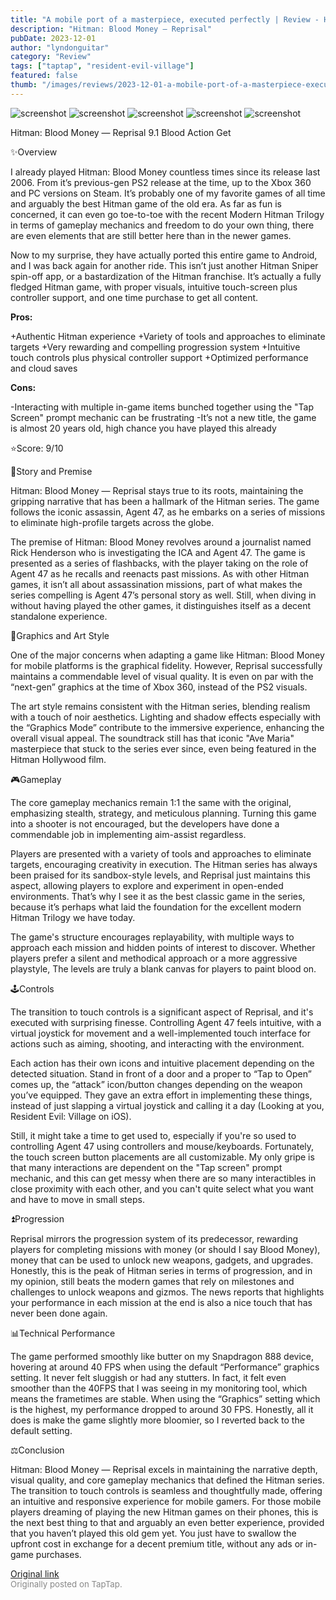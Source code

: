 ```yaml
---
title: "A mobile port of a masterpiece, executed perfectly | Review - Hitman: Blood Money — Reprisal"
description: "Hitman: Blood Money — Reprisal"
pubDate: 2023-12-01
author: "lyndonguitar"
category: "Review"
tags: ["taptap", "resident-evil-village"]
featured: false
thumb: "/images/reviews/2023-12-01-a-mobile-port-of-a-masterpiece-executed-perfectly--review---hitman-blood-money--reprisal-0.avif"
---
```


<div class="gallery">
  <img src="/images/reviews/2023-12-01-a-mobile-port-of-a-masterpiece-executed-perfectly--review---hitman-blood-money--reprisal-0.avif" alt="screenshot" />
  <img src="/images/reviews/2023-12-01-a-mobile-port-of-a-masterpiece-executed-perfectly--review---hitman-blood-money--reprisal-1.avif" alt="screenshot" />
  <img src="/images/reviews/2023-12-01-a-mobile-port-of-a-masterpiece-executed-perfectly--review---hitman-blood-money--reprisal-2.avif" alt="screenshot" />
  <img src="/images/reviews/2023-12-01-a-mobile-port-of-a-masterpiece-executed-perfectly--review---hitman-blood-money--reprisal-3.avif" alt="screenshot" />
  <img src="/images/reviews/2023-12-01-a-mobile-port-of-a-masterpiece-executed-perfectly--review---hitman-blood-money--reprisal-4.avif" alt="screenshot" />
</div>

Hitman: Blood Money — Reprisal
9.1
Blood
Action
Get

✨Overview

I already played Hitman: Blood Money countless times since its release last 2006. From it’s previous-gen PS2 release at the time, up to the Xbox 360 and PC versions on Steam. It’s probably one of my favorite games of all time and arguably the best Hitman game of the old era. As far as fun is concerned, it can even go toe-to-toe with the recent Modern Hitman Trilogy in terms of gameplay mechanics and freedom to do your own thing, there are even elements that are still better here than in the newer games.

Now to my surprise, they have actually ported this entire game to Android, and I was back again for another ride. This isn’t just another Hitman Sniper spin-off app, or a bastardization of the Hitman franchise. It’s actually a fully fledged Hitman game, with proper visuals, intuitive touch-screen plus controller support, and one time purchase to get all content.


**Pros:**


+Authentic Hitman experience
+Variety of tools and approaches to eliminate targets
+Very rewarding and compelling progression system
+Intuitive touch controls plus physical controller support
+Optimized performance and cloud saves


**Cons:**


-Interacting with multiple in-game items bunched together using the "Tap Screen" prompt mechanic can be frustrating
-It’s not a new title, the game is almost 20 years old, high chance you have played this already

⭐️Score: 9/10

📖Story and Premise

Hitman: Blood Money — Reprisal stays true to its roots, maintaining the gripping narrative that has been a hallmark of the Hitman series. The game follows the iconic assassin, Agent 47, as he embarks on a series of missions to eliminate high-profile targets across the globe.

The premise of Hitman: Blood Money revolves around a journalist named Rick Henderson who is investigating the ICA and Agent 47. The game is presented as a series of flashbacks, with the player taking on the role of Agent 47 as he recalls and reenacts past missions. As with other Hitman games, it isn’t all about assassination missions, part of what makes the series compelling is Agent 47’s personal story as well. Still, when diving in without having played the other games, it distinguishes itself as a decent standalone experience.

🎨Graphics and Art Style

One of the major concerns when adapting a game like Hitman: Blood Money for mobile platforms is the graphical fidelity. However, Reprisal successfully maintains a commendable level of visual quality. It is even on par with the “next-gen” graphics at the time of Xbox 360, instead of the PS2 visuals.

The art style remains consistent with the Hitman series, blending realism with a touch of noir aesthetics. Lighting and shadow effects especially with the “Graphics Mode” contribute to the immersive experience, enhancing the overall visual appeal. The soundtrack still has that iconic "Ave Maria" masterpiece that stuck to the series ever since, even being featured in the Hitman Hollywood film.

🎮Gameplay

The core gameplay mechanics remain 1:1 the same with the original, emphasizing stealth, strategy, and meticulous planning. Turning this game into a shooter is not encouraged, but the developers have done a commendable job in implementing aim-assist regardless.

Players are presented with a variety of tools and approaches to eliminate targets, encouraging creativity in execution. The Hitman series has always been praised for its sandbox-style levels, and Reprisal just maintains this aspect, allowing players to explore and experiment in open-ended environments. That’s why I see it as the best classic game in the series, because it’s perhaps what laid the foundation for the excellent modern Hitman Trilogy we have today.

The game's structure encourages replayability, with multiple ways to approach each mission and hidden points of interest to discover. Whether players prefer a silent and methodical approach or a more aggressive playstyle, The levels are truly a blank canvas for players to paint blood on.

🕹Controls

The transition to touch controls is a significant aspect of Reprisal, and it's executed with surprising finesse. Controlling Agent 47 feels intuitive, with a virtual joystick for movement and a well-implemented touch interface for actions such as aiming, shooting, and interacting with the environment.

Each action has their own icons and intuitive placement depending on the detected situation. Stand in front of a door and a proper to “Tap to Open” comes up, the “attack” icon/button changes depending on the weapon you’ve equipped. They gave an extra effort in implementing these things, instead of just slapping a virtual joystick and calling it a day (Looking at you, Resident Evil: Village on iOS).

Still, it might take a time to get used to, especially if you're so used to controlling Agent 47 using controllers and mouse/keyboards. Fortunately, the touch screen button placements are all customizable. My only gripe is that many interactions are dependent on the "Tap screen" prompt mechanic, and this can get messy when there are so many interactibles in close proximity with each other, and you can't quite select what you want and have to move in small steps.

⏫Progression

Reprisal mirrors the progression system of its predecessor, rewarding players for completing missions with money (or should I say Blood Money), money that can be used to unlock new weapons, gadgets, and upgrades. Honestly, this is the peak of Hitman series in terms of progression, and in my opinion, still beats the modern games that rely on milestones and challenges to unlock weapons and gizmos. The news reports that highlights your performance in each mission at the end is also a nice touch that has never been done again.

📊Technical Performance

The game performed smoothly like butter on my Snapdragon 888 device, hovering at around 40 FPS when using the default “Performance” graphics setting. It never felt sluggish or had any stutters. In fact, it felt even smoother than the 40FPS that I was seeing in my monitoring tool, which means the frametimes are stable. When using the “Graphics” setting which is the highest, my performance dropped to around 30 FPS. Honestly, all it does is make the game slightly more bloomier, so I reverted back to the default setting.

⚖️Conclusion

Hitman: Blood Money — Reprisal excels in maintaining the narrative depth, visual quality, and core gameplay mechanics that defined the Hitman series. The transition to touch controls is seamless and thoughtfully made, offering an intuitive and responsive experience for mobile gamers. For those mobile players dreaming of playing the new Hitman games on their phones, this is the next best thing to that and arguably an even better experience, provided that you haven’t played this old gem yet. You just have to swallow the upfront cost in exchange for a decent premium title, without any ads or in-game purchases.

[Original link](https://www.taptap.io/post/6615533)<br><span style="font-size: 0.95em; color: #888;">Originally posted on TapTap.</span>
